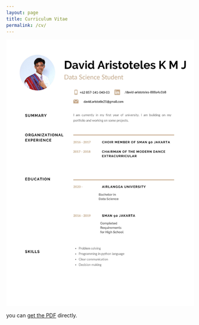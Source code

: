 ```yaml
---
layout: page
title: Curriculum Vitae
permalink: /cv/
---
```


![David's CV](0001.jpg "cv.jpg")
<!-- <img src="001.jpg" alt="David's CV"/> -->

you can [get the PDF](CV.pdf) directly.
